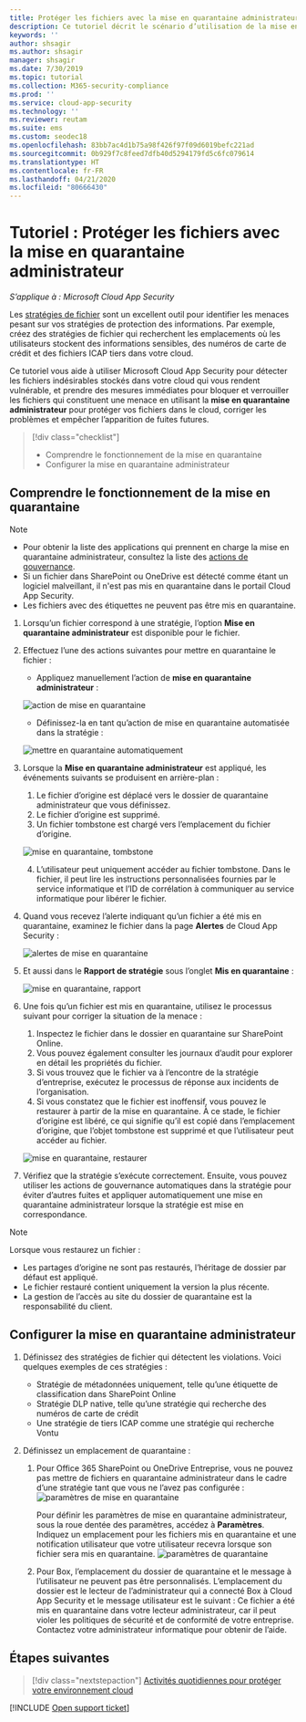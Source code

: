 ```yaml
---
title: Protéger les fichiers avec la mise en quarantaine administrateur Cloud App Security
description: Ce tutoriel décrit le scénario d’utilisation de la mise en quarantaine administrateur pour contrôler les violations de données.
keywords: ''
author: shsagir
ms.author: shsagir
manager: shsagir
ms.date: 7/30/2019
ms.topic: tutorial
ms.collection: M365-security-compliance
ms.prod: ''
ms.service: cloud-app-security
ms.technology: ''
ms.reviewer: reutam
ms.suite: ems
ms.custom: seodec18
ms.openlocfilehash: 83bb7ac4d1b75a98f426f97f09d6019befc221ad
ms.sourcegitcommit: 0b929f7c8feed7dfb40d5294179fd5c6fc079614
ms.translationtype: HT
ms.contentlocale: fr-FR
ms.lasthandoff: 04/21/2020
ms.locfileid: "80666430"
---
```

# <a name="tutorial-protect-files-with-admin-quarantine"></a>Tutoriel : Protéger les fichiers avec la mise en quarantaine administrateur

*S’applique à : Microsoft Cloud App Security*

Les [stratégies de fichier](data-protection-policies.md) sont un excellent outil pour identifier les menaces pesant sur vos stratégies de protection des informations. Par exemple, créez des stratégies de fichier qui recherchent les emplacements où les utilisateurs stockent des informations sensibles, des numéros de carte de crédit et des fichiers ICAP tiers dans votre cloud.

Ce tutoriel vous aide à utiliser Microsoft Cloud App Security pour détecter les fichiers indésirables stockés dans votre cloud qui vous rendent vulnérable, et prendre des mesures immédiates pour bloquer et verrouiller les fichiers qui constituent une menace en utilisant la **mise en quarantaine administrateur** pour protéger vos fichiers dans le cloud, corriger les problèmes et empêcher l’apparition de fuites futures.

> [!div class="checklist"]
>
> * Comprendre le fonctionnement de la mise en quarantaine
> * Configurer la mise en quarantaine administrateur

## <a name="understand-how-quarantine-works"></a>Comprendre le fonctionnement de la mise en quarantaine

>[!NOTE]
>
> * Pour obtenir la liste des applications qui prennent en charge la mise en quarantaine administrateur, consultez la liste des [actions de gouvernance](governance-actions.md).
> * Si un fichier dans SharePoint ou OneDrive est détecté comme étant un logiciel malveillant, il n'est pas mis en quarantaine dans le portail Cloud App Security.
> * Les fichiers avec des étiquettes ne peuvent pas être mis en quarantaine.

1. Lorsqu’un fichier correspond à une stratégie, l’option **Mise en quarantaine administrateur** est disponible pour le fichier.

2. Effectuez l’une des actions suivantes pour mettre en quarantaine le fichier :

    * Appliquez manuellement l’action de **mise en quarantaine administrateur** :

    ![action de mise en quarantaine](media/quarantine-action.png)

    * Définissez-la en tant qu’action de mise en quarantaine automatisée dans la stratégie :

    ![mettre en quarantaine automatiquement](media/quarantine-automated.png)

3. Lorsque la **Mise en quarantaine administrateur** est appliqué, les événements suivants se produisent en arrière-plan :

    1. Le fichier d’origine est déplacé vers le dossier de quarantaine administrateur que vous définissez.
    2. Le fichier d’origine est supprimé.
    3. Un fichier tombstone est chargé vers l’emplacement du fichier d’origine.

    ![mise en quarantaine, tombstone](media/quarantine-tombstone.png)

    4. L’utilisateur peut uniquement accéder au fichier tombstone. Dans le fichier, il peut lire les instructions personnalisées fournies par le service informatique et l’ID de corrélation à communiquer au service informatique pour libérer le fichier.

4. Quand vous recevez l’alerte indiquant qu’un fichier a été mis en quarantaine, examinez le fichier dans la page **Alertes** de Cloud App Security :

    ![alertes de mise en quarantaine](media/quarantine-alerts.png)

5. Et aussi dans le **Rapport de stratégie** sous l’onglet **Mis en quarantaine** :

    ![mise en quarantaine, rapport](media/quarantine-report.png)

6. Une fois qu’un fichier est mis en quarantaine, utilisez le processus suivant pour corriger la situation de la menace :

    1. Inspectez le fichier dans le dossier en quarantaine sur SharePoint Online.
    2. Vous pouvez également consulter les journaux d’audit pour explorer en détail les propriétés du fichier.
    3. Si vous trouvez que le fichier va à l’encontre de la stratégie d’entreprise, exécutez le processus de réponse aux incidents de l’organisation.
    4. Si vous constatez que le fichier est inoffensif, vous pouvez le restaurer à partir de la mise en quarantaine. À ce stade, le fichier d’origine est libéré, ce qui signifie qu’il est copié dans l’emplacement d’origine, que l’objet tombstone est supprimé et que l’utilisateur peut accéder au fichier.

      ![mise en quarantaine, restaurer](media/quarantine-restore.png)

7. Vérifiez que la stratégie s’exécute correctement. Ensuite, vous pouvez utiliser les actions de gouvernance automatiques dans la stratégie pour éviter d’autres fuites et appliquer automatiquement une mise en quarantaine administrateur lorsque la stratégie est mise en correspondance.

> [!NOTE]
> Lorsque vous restaurez un fichier :
>
> * Les partages d’origine ne sont pas restaurés, l’héritage de dossier par défaut est appliqué.
> * Le fichier restauré contient uniquement la version la plus récente.
> * La gestion de l’accès au site du dossier de quarantaine est la responsabilité du client.

## <a name="set-up-admin-quarantine"></a>Configurer la mise en quarantaine administrateur

1. Définissez des stratégies de fichier qui détectent les violations. Voici quelques exemples de ces stratégies :

    - Stratégie de métadonnées uniquement, telle qu’une étiquette de classification dans SharePoint Online
    - Stratégie DLP native, telle qu’une stratégie qui recherche des numéros de carte de crédit
    - Une stratégie de tiers ICAP comme une stratégie qui recherche Vontu

2. Définissez un emplacement de quarantaine :
   1. Pour Office 365 SharePoint ou OneDrive Entreprise, vous ne pouvez pas mettre de fichiers en quarantaine administrateur dans le cadre d’une stratégie tant que vous ne l’avez pas configurée : ![paramètres de mise en quarantaine](media/quarantine-warning.png)

      Pour définir les paramètres de mise en quarantaine administrateur, sous la roue dentée des paramètres, accédez à **Paramètres**. Indiquez un emplacement pour les fichiers mis en quarantaine et une notification utilisateur que votre utilisateur recevra lorsque son fichier sera mis en quarantaine.
      ![paramètres de quarantaine](media/quarantine-settings.png)

   2. Pour Box, l’emplacement du dossier de quarantaine et le message à l’utilisateur ne peuvent pas être personnalisés. L’emplacement du dossier est le lecteur de l’administrateur qui a connecté Box à Cloud App Security et le message utilisateur est le suivant : Ce fichier a été mis en quarantaine dans votre lecteur administrateur, car il peut violer les politiques de sécurité et de conformité de votre entreprise. Contactez votre administrateur informatique pour obtenir de l’aide.

## <a name="next-steps"></a>Étapes suivantes

> [!div class="nextstepaction"]
> [Activités quotidiennes pour protéger votre environnement cloud](daily-activities-to-protect-your-cloud-environment.md)

[!INCLUDE [Open support ticket](includes/support.md)]

